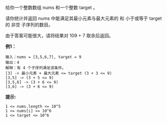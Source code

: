 给你一个整数数组 nums 和一个整数 target 。

请你统计并返回 nums 中能满足其最小元素与最大元素的 和 小于或等于 target 的 非空 子序列的数目。

由于答案可能很大，请将结果对 109 + 7 取余后返回。

**例1：**
```
输入：nums = [3,5,6,7], target = 9
输出：4
解释：有 4 个子序列满足该条件。
[3] -> 最小元素 + 最大元素 <= target (3 + 3 <= 9)
[3,5] -> (3 + 5 <= 9)
[3,5,6] -> (3 + 6 <= 9)
[3,6] -> (3 + 6 <= 9)
```


**提示:**
```
1 <= nums.length <= 10^5
1 <= nums[i] <= 10^6
1 <= target <= 10^6
```

